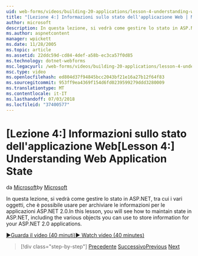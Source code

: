 ```yaml
---
uid: web-forms/videos/building-20-applications/lesson-4-understanding-web-application-state
title: "[Lezione 4:] Informazioni sullo stato dell'applicazione Web | Microsoft Docs"
author: microsoft
description: In questa lezione, si vedrà come gestire lo stato in ASP.NET, tra cui i vari oggetti, che è possibile usare per archiviare le informazioni per l'applicazione ASP.NET 2.0...
ms.author: aspnetcontent
manager: wpickett
ms.date: 11/28/2005
ms.topic: article
ms.assetid: 22ddc59d-cd84-4def-a58b-ec3ca57f0d85
ms.technology: dotnet-webforms
msc.legacyurl: /web-forms/videos/building-20-applications/lesson-4-understanding-web-application-state
msc.type: video
ms.openlocfilehash: ed804d37f94845bcc2043bf21e16a27b12f64f83
ms.sourcegitcommit: 953ff9ea4369f154d6fd0239599279ddd3280009
ms.translationtype: MT
ms.contentlocale: it-IT
ms.lasthandoff: 07/03/2018
ms.locfileid: "37400577"
---
```

<a name="lesson-4-understanding-web-application-state"></a><span data-ttu-id="9846a-103">[Lezione 4:] Informazioni sullo stato dell'applicazione Web</span><span class="sxs-lookup"><span data-stu-id="9846a-103">[Lesson 4:] Understanding Web Application State</span></span>
====================
<span data-ttu-id="9846a-104">da [Microsoft](https://github.com/microsoft)</span><span class="sxs-lookup"><span data-stu-id="9846a-104">by [Microsoft](https://github.com/microsoft)</span></span>

<span data-ttu-id="9846a-105">In questa lezione, si vedrà come gestire lo stato in ASP.NET, tra cui i vari oggetti, che è possibile usare per archiviare le informazioni per le applicazioni ASP.NET 2.0.</span><span class="sxs-lookup"><span data-stu-id="9846a-105">In this lesson, you will see how to maintain state in ASP.NET, including the various objects you can use to store information for your ASP.NET 2.0 applications.</span></span>

[<span data-ttu-id="9846a-106">&#9654;Guarda il video (40 minuti)</span><span class="sxs-lookup"><span data-stu-id="9846a-106">&#9654; Watch video (40 minutes)</span></span>](https://channel9.msdn.com/Blogs/ASP-NET-Site-Videos/lesson-4-understanding-web-application-state)

> [!div class="step-by-step"]
> <span data-ttu-id="9846a-107">[Precedente](lesson-3-understanding-more-about-events-and-postback.md)
> [Successivo](lesson-5-debugging-and-tracing-your-website.md)</span><span class="sxs-lookup"><span data-stu-id="9846a-107">[Previous](lesson-3-understanding-more-about-events-and-postback.md)
[Next](lesson-5-debugging-and-tracing-your-website.md)</span></span>
